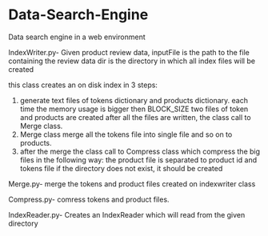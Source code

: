 # Data-Search-Engine
 Data search engine in a web environment
 
IndexWriter.py​- Given product review data, inputFile is the
path to the file containing the review data dir is the directory in which all index files will be
created

this class creates an on disk index in 3 steps:
1. generate text files of tokens dictionary and products dictionary. each time the
memory usage is bigger then BLOCK_SIZE two files of token and products are
created after all the files are written, the class call to Merge class.
2. Merge class merge all the tokens file into single file and so on to products.
3. after the merge the class call to Compress class which compress the big files in the
following way: the product file is separated to product id and tokens file
if the directory does not exist, it should be created

Merge.py​- merge the tokens and product files created on indexwriter class

Compress.py​- comress tokens and product files.

IndexReader.py​​- Creates an IndexReader which will read from the given directory

